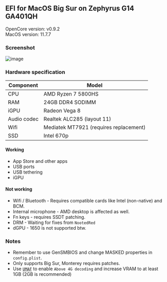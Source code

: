 ## EFI for MacOS Big Sur on Zephyrus G14 GA401QH

OpenCore version: v0.9.2  
MacOS version: 11.7.7

### Screenshot
![image](https://github.com/AlphaNecron/Zephyrus-G14-GA401QH-EFI/assets/57827456/b9ec2bc9-e8a7-4fac-bb26-197d48a60117)

### Hardware specification
| Component | Model |
| --- | --- |
| CPU | AMD Ryzen 7 5800HS |
| RAM | 24GB DDR4 SODIMM |
| iGPU | Radeon Vega 8 |
| Audio codec | Realtek ALC285 (layout 11) |
| Wifi | Mediatek MT7921 (requires replacement) |
| SSD | Intel 670p |

#### Working
- App Store and other apps
- USB ports
- USB tethering
- iGPU

#### Not working
- Wifi / Bluetooth - Requires compatible cards like Intel (non-native) and BCM.
- Internal microphone - AMD desktop is affected as well.
- Fn keys - requires SSDT patching.
- DRM - Waiting for fixes from `NootedRed`
- dGPU - 1650 is not supported btw.

### Notes
- Remember to use GenSMBIOS and change MASKED properties in `config.plist`.
- Only supports Big Sur, Monterey requires patches.
- Use [`UMAF`](https://github.com/DavidS95/Smokeless_UMAF) to enable `Above 4G decoding` and increase VRAM to at least 1GB (2GB is recommended)

